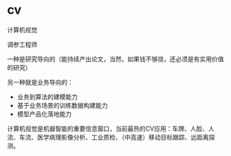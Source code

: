 # cv
计算机视觉

调参工程师

一种是研究导向的（能持续产出论文，当然，如果钱不够烧，还必须是有实用价值的研究）

另一种就是业务导向的：

- 业务到算法的建模能力
- 基于业务场景的训练数据构建能力
- 模型产品化落地能力

计算机视觉是机器智能的重要信息窗口，当前最热的CV应用：车牌、人脸、人流、车流、医学病理影像分析、工业质检、（中高速）移动目标跟踪、远距离探测。


















































